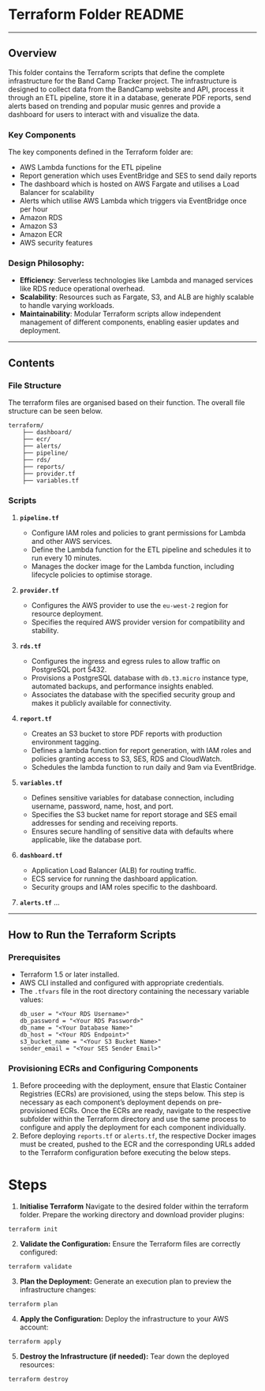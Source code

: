 # **Terraform Folder README**

---

## **Overview**

This folder contains the Terraform scripts that define the complete infrastructure for the Band Camp Tracker project. The infrastructure is designed to collect data from the BandCamp website and API, process it through an ETL pipeline, store it in a database, generate PDF reports, send alerts based on trending and popular music genres and provide a dashboard for users to interact with and visualize the data.
### Key Components
The key components defined in the Terraform folder are:
- AWS Lambda functions for the  ETL pipeline 
- Report generation which uses EventBridge and SES to send daily reports 
- The dashboard which is hosted on AWS Fargate and utilises a Load Balancer for scalability 
- Alerts which utilise AWS Lambda which triggers via EventBridge once per hour
- Amazon RDS
- Amazon S3 
- Amazon ECR
- AWS security features

### Design Philosophy:
- **Efficiency**: Serverless technologies like Lambda and managed services like RDS reduce operational overhead.
- **Scalability**: Resources such as Fargate, S3, and ALB are highly scalable to handle varying workloads.
- **Maintainability**: Modular Terraform scripts allow independent management of different components, enabling easier updates and deployment.

---

## **Contents**

### **File Structure**
The terraform files are organised based on their function. The overall file structure can be seen below.
```
terraform/ 
    ├── dashboard/ 
    ├── ecr/  
    ├── alerts/
    ├── pipeline/
    ├── rds/
    ├── reports/
    ├── provider.tf
    ├── variables.tf
```

### **Scripts**
1. **`pipeline.tf`**
    - Configure IAM roles and policies to grant permissions for Lambda and other AWS services.
    - Define the Lambda function for the ETL pipeline and schedules it to run every 10 minutes.
    - Manages the docker image for the Lambda function, including lifecycle policies to optimise storage.

2. **`provider.tf`**
    - Configures the AWS provider to use the `eu-west-2` region for resource deployment.
    - Specifies the required AWS provider version for compatibility and stability.

3. **`rds.tf`**
    - Configures the ingress and egress rules to allow traffic on PostgreSQL port 5432.
    - Provisions a PostgreSQL database with `db.t3.micro` instance type, automated backups, and performance insights enabled.
    - Associates the database with the specified security group and makes it publicly available for connectivity.

4. **`report.tf`**
    - Creates an S3 bucket to store PDF reports with production environment tagging.
    - Defines a lambda function for report generation, with IAM roles and policies granting access to S3, SES, RDS and CloudWatch.
    - Schedules the lambda function to run daily and 9am via EventBridge.

5. **`variables.tf`**
    - Defines sensitive variables for database connection, including username, password, name, host, and port.
    - Specifies the S3 bucket name for report storage and SES email addresses for sending and receiving reports.
    - Ensures secure handling of sensitive data with defaults where applicable, like the database port.

6. **`dashboard.tf`**
    - Application Load Balancer (ALB) for routing traffic.
    - ECS service for running the dashboard application.
    - Security groups and IAM roles specific to the dashboard.

7. **`alerts.tf`**
    ...

---

## **How to Run the Terraform Scripts**

### **Prerequisites**
- Terraform 1.5 or later installed.
- AWS CLI installed and configured with appropriate credentials.
- The `.tfvars` file in the root directory containing the necessary variable values:
    ```
    db_user = "<Your RDS Username>"
    db_password = "<Your RDS Password>"
    db_name = "<Your Database Name>"
    db_host = "<Your RDS Endpoint>"
    s3_bucket_name = "<Your S3 Bucket Name>"
    sender_email = "<Your SES Sender Email>"
    ```

### **Provisioning ECRs and Configuring Components**
1. Before proceeding with the deployment, ensure that Elastic Container Registries (ECRs) are provisioned, using the steps below. This step is necessary as each component’s deployment depends on pre-provisioned ECRs. Once the ECRs are ready, navigate to the respective subfolder within the Terraform directory and use the same process to configure and apply the deployment for each component individually.
2. Before deploying `reports.tf` or `alerts.tf`, the respective Docker images must be created, pushed to the ECR and the corresponding URLs added to the Terraform configuration before executing the below steps.

# **Steps**

1. **Initialise Terraform**
Navigate to the desired folder within the terraform folder.
Prepare the working directory and download provider plugins:
```
terraform init
```

2. **Validate the Configuration:**
Ensure the Terraform files are correctly configured:
```
terraform validate
```

3. **Plan the Deployment:**
Generate an execution plan to preview the infrastructure changes:
```
terraform plan
```

4. **Apply the Configuration:**
Deploy the infrastructure to your AWS account:
```
terraform apply
```

5. **Destroy the Infrastructure (if needed):**
Tear down the deployed resources:
```
terraform destroy
```
